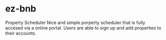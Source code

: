 # ez-bnb
Property Scheduler
Nice and simple porperty scheduler that is fully accesed via a online portal.
Users are able to sign up and add properties to their accounts.
